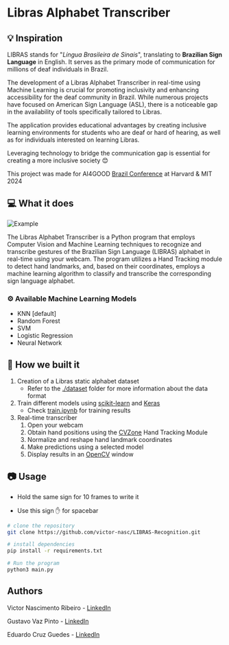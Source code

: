 # Libras Alphabet Transcriber


## :bulb: Inspiration

LIBRAS stands for "_Língua Brasileira de Sinais_", translating to **Brazilian Sign Language** in English. It serves as the primary mode of communication for millions of deaf individuals in Brazil.

The development of a Libras Alphabet Transcriber in real-time using Machine Learning is crucial for promoting inclusivity and enhancing accessibility for the deaf community in Brazil. 
While numerous projects have focused on American Sign Language (ASL), there is a noticeable gap in the availability of tools specifically tailored to Libras.

The application provides educational advantages by creating inclusive learning environments for students who are deaf or hard of hearing, as well as for individuals interested on learning Libras.

Leveraging technology to bridge the communication gap is essential for creating a more inclusive society :blush:

This project was made for AI4GOOD [Brazil Conference](https://www.brazilconference.org/) at Harvard & MIT 2024

## :computer: What it does

![Example](https://gizmodo.uol.com.br/wp-content/blogs.dir/8/files/2021/02/nyan-cat-1.gif)


The Libras Alphabet Transcriber is a Python program that employs Computer Vision and Machine Learning techniques to recognize and transcribe gestures of the Brazilian Sign Language (LIBRAS)
alphabet in real-time using your webcam. The program utilizes a Hand Tracking module to detect hand landmarks, and, based on their coordinates, employs a machine learning algorithm 
to classify and transcribe the corresponding sign language alphabet.

### :gear: Available Machine Learning Models
- KNN [default]
- Random Forest
- SVM
- Logistic Regression
- Neural Network


## :hammer: How we built it
1. Creation of a Libras static alphabet dataset
   - Refer to the [./dataset](./dataset) folder for more information about the data format
2. Train different models using [scikit-learn](https://scikit-learn.org/stable) and [Keras](https://keras.io/)
   - Check [train.ipynb](train.ipynb) for training results 
3. Real-time transcriber
   1. Open your webcam
   2. Obtain hand positions using the [CVZone](https://github.com/cvzone/cvzone) Hand Tracking Module
   3. Normalize and reshape hand landmark coordinates 
   4. Make predictions using a selected model
   5. Display results in an [OpenCV](https://opencv.org/) window


## :camera: Usage
- Hold the same sign for 10 frames to write it

- Use this sign :hand: for spacebar

```bash
# clone the repository
git clone https://github.com/victor-nasc/LIBRAS-Recognition.git

# install dependencies
pip install -r requirements.txt

# Run the program
python3 main.py
```

## Authors
Victor Nascimento Ribeiro - [LinkedIn](https://www.linkedin.com/in/your-linkedin-profile/)

Gustavo Vaz Pinto - [LinkedIn](https://www.linkedin.com/in/your-linkedin-profile/)

Eduardo Cruz Guedes - [LinkedIn](https://www.linkedin.com/in/your-linkedin-profile/)

